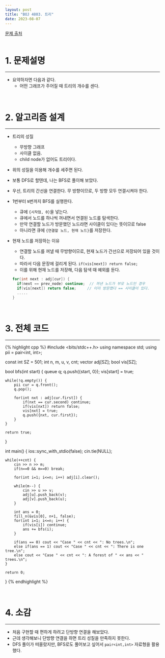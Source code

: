 ```yaml
---
layout: post
title: "BOJ 4803. 트리"
date: 2023-08-07
---
```


[문제 출처](https://www.acmicpc.net/problem/4803) <br/><br/>

# 1. 문제설명
<hr>

- 요약하자면 다음과 같다.
  - 어떤 그래프가 주어질 때 트리의 개수를 센다.


<br/>

# 2. 알고리즘 설계
<hr>

- 트리의 성질
  - 무방향 그래프
  - 사이클 없음.
  - child node가 없어도 트리이다.
- 위의 성질을 이용해 개수를 세주면 된다.
- 보통 DFS로 할텐데, 나는 BFS로 풀이해 보았다.
- 우선, 트리의 간선을 연결한다. 무 방향이므로, 두 방향 모두 연결시켜야 한다.
- 1번부터 `N`번까지 BFS를 실행한다.
  - 큐에 `{시작점, 0}`을 넣는다.
  - 큐에서 노드를 하나씩 꺼내면서 연결된 노드를 탐색한다.
  - 만약 연결할 노드가 방문했던 노드라면 사이클이 있다는 뜻이므로 false
  - 아니라면 큐에 `{연결할 노드, 현재 노드}`를 저장한다.
- 현재 노드를 저장하는 이유
  - 연결할 노드를 꺼낼 때 무방향이므로, 현재 노드가 간선으로 저장되어 있을 것이다.
  - 따라서 다음 문장에 걸리게 된다. `if(vis[next]) return false;`
  - 이를 위해 현재 노드를 저장해, 다음 탐색 때 예외를 둔다.

  ```cpp
  for(int next : adj[cur]) {
    if(next == prev_node) continue;  // 꺼낸 노드가 부모 노드인 경우
    if(vis[next]) return false;     // 이미 방문했다 == 사이클이 있다.
    .....
  }
  ```


<br/>

# 3. 전체 코드
<hr>

{% highlight cpp %}
#include <bits/stdc++.h>
using namespace std;
using pii = pair<int, int>;

const int SZ = 501;
int n, m, u, v, cnt;
vector<int> adj[SZ];
bool vis[SZ];

bool bfs(int start) {
    queue<pii> q;
    q.push({start, 0});
    vis[start] = true;

    while(!q.empty()) {
        pii cur = q.front();
        q.pop();

        for(int nxt : adj[cur.first]) {
            if(nxt == cur.second) continue;
            if(vis[nxt]) return false;
            vis[nxt] = true;
            q.push({nxt, cur.first});
        }
    }

    return true;
}

int main() {
    ios::sync_with_stdio(false);
    cin.tie(NULL);

    while(++cnt) {
        cin >> n >> m;
        if(n==0 && m==0) break;

        for(int i=1; i<=n; i++) adj[i].clear();

        while(m--) {
            cin >> u >> v;
            adj[u].push_back(v);
            adj[v].push_back(u);
        }

        int ans = 0;
        fill_n(&vis[0], n+1, false);
        for(int i=1; i<=n; i++) {
            if(vis[i]) continue;
            ans += bfs(i);
        }

        if(ans == 0) cout << "Case " << cnt << ": No trees.\n";
        else if(ans == 1) cout << "Case " << cnt << ": There is one tree.\n";
        else cout << "Case " << cnt << ": A forest of " << ans << " trees.\n";
    }

    return 0;
}
{% endhighlight %}

<br/>

# 4. 소감
<hr>

- 처음 구현할 때 편하게 하려고 단방향 연결을 해보았다.
- 근데 생각해보니 단방향 연결을 하면 트리 성질을 만족하지 못한다.
- DFS 풀이가 떠올랐지만, BFS로도 풀어보고 싶어서 `pair<int,int>` 자료형을 활용했다.